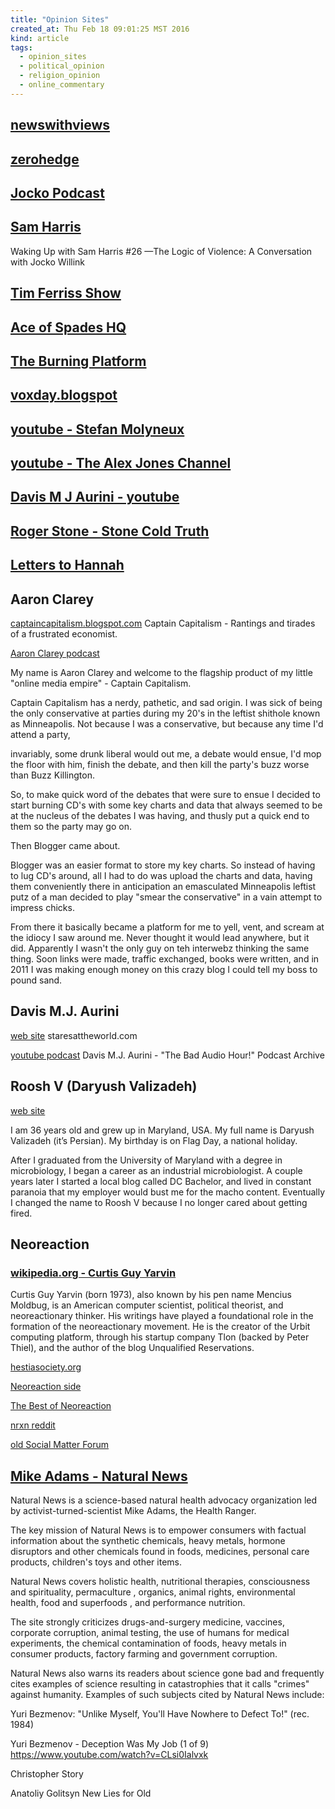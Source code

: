 ```yaml
---
title: "Opinion Sites"
created_at: Thu Feb 18 09:01:25 MST 2016
kind: article
tags:
  - opinion_sites
  - political_opinion
  - religion_opinion
  - online_commentary
---
```


## <a href="http://newswithviews.com/" target="_blank">newswithviews</a>

## <a href="http://www.zerohedge.com/" target="_blank">zerohedge</a>

## <a href="https://www.youtube.com/watch?v=XdntJrOJ4rs" target="_blank">Jocko Podcast</a>

## <a href="https://www.youtube.com/watch?v=-yP7zPSQ86I" target="_blank">Sam Harris</a>
Waking Up with Sam Harris #26 —The Logic of Violence: A Conversation with Jocko Willink

## <a href="https://www.youtube.com/watch?v=W7LvxGfP7II" target="_blank">Tim Ferriss Show</a>

## <a href="http://www.ace.mu.nu/" target="_blank">Ace of Spades HQ</a>

## <a href="http://www.theburningplatform.com/" target="_blank">The Burning Platform</a>

## <a href="http://voxday.blogspot.ca/" target="_blank">voxday.blogspot</a>

## <a href="https://www.youtube.com/channel/UCC3L8QaxqEGUiBC252GHy3w" target="_blank">youtube - Stefan Molyneux</a>

## <a href="https://www.youtube.com/user/TheAlexJonesChannel" target="_blank">youtube - The Alex Jones Channel</a>

## <a href="https://www.youtube.com/channel/UC6TJdRrZR_WacbxJWiRZ5_g" target="_blank">Davis M J Aurini - youtube</a>

## <a href="http://stonecoldtruth.com/" target="_blank">Roger Stone - Stone Cold Truth</a>

## <a href="http://www.letterstohannah.net/" target="_blank">Letters to Hannah</a>

## Aaron Clarey


<a href="http://captaincapitalism.blogspot.com/" target="_blank">captaincapitalism.blogspot.com</a>
Captain Capitalism - Rantings and tirades of a frustrated economist.

<a href="https://soundcloud.com/aaron-clarey/" target="_blank">Aaron Clarey podcast</a>


My name is Aaron Clarey and welcome to the flagship product of my little
"online media empire" - Captain Capitalism.

Captain Capitalism has a nerdy, pathetic, and sad origin.  I was sick
of being the only conservative at parties during my 20's in the leftist
shithole known as Minneapolis.  Not because I was a conservative, but
because any time I'd attend a party,

invariably, some drunk liberal would out me, a debate would ensue, I'd
mop the floor with him, finish the debate, and then kill the party's
buzz worse than Buzz Killington.

So, to make quick word of the debates that were sure to ensue I decided
to start burning CD's with some key charts and data that always seemed
to be at the nucleus of the debates I was having, and thusly put a quick
end to them so the party may go on.

Then Blogger came about.

Blogger was an easier format to store my key charts.  So instead of
having to lug CD's around, all I had to do was upload the charts and data,
having them conveniently there in anticipation an emasculated Minneapolis
leftist putz of a man decided to play "smear the conservative" in a vain
attempt to impress chicks.

From there it basically became a platform for me to yell, vent, and scream
at the idiocy I saw around me.  Never thought it would lead anywhere,
but it did.  Apparently I wasn't the only guy on teh interwebz thinking
the same thing.  Soon links were made, traffic exchanged, books were
written, and in 2011 I was making enough money on this crazy blog I
could tell my boss to pound sand.

## Davis M.J. Aurini


<a href="http://www.staresattheworld.com/" target="_blank">web site</a>
staresattheworld.com

<a href="https://www.youtube.com/watch?list=PLHQS-zRlP0iJ5aRYAL5Qd4a2XyMGqlji1&v=-TQbKNw3f6U" target="_blank">youtube podcast</a>
Davis M.J. Aurini - "The Bad Audio Hour!" Podcast Archive

## Roosh V (Daryush Valizadeh)

<a href="http://www.rooshv.com/" target="_blank">web site</a>

I am 36 years old and grew up in Maryland, USA. My full name is Daryush
Valizadeh (it’s Persian). My birthday is on Flag Day, a national
holiday.

After I graduated from the University of Maryland with a degree in
microbiology, I began a career as an industrial microbiologist. A
couple years later I started a local blog called DC Bachelor, and
lived in constant paranoia that my employer would bust me for the macho
content. Eventually I changed the name to Roosh V because I no longer
cared about getting fired.


## Neoreaction

### <a href="https://en.wikipedia.org/wiki/Curtis_Yarvin" target="_blank">wikipedia.org - Curtis Guy Yarvin</a>

Curtis Guy Yarvin (born 1973), also known by his pen name Mencius Moldbug,
is an American computer scientist, political theorist, and neoreactionary
thinker. His writings have played a foundational role in the formation
of the neoreactionary movement. He is the creator of the Urbit computing
platform, through his startup company Tlon (backed by Peter Thiel),
and the author of the blog Unqualified Reservations.

<a href="http://www.hestiasociety.org/" target="_blank">hestiasociety.org</a>

<a href="http://neoreaction.net/" target="_blank">Neoreaction side</a>

<a href="http://neoreaction.net/bestofnrx.html" target="_blank">The Best of Neoreaction</a>

<a href="https://www.reddit.com/r/nrxn" target="_blank">nrxn reddit</a>

<a href="http://forum.socialmatter.net/" target="_blank">old Social Matter Forum</a>


## <a href="http://www.naturalnews.com/About.html" target="_blank">Mike Adams - Natural News</a>

Natural News is a science-based natural health advocacy organization
led by activist-turned-scientist Mike Adams, the Health Ranger.

The key mission of Natural News is to empower consumers with factual
information about the synthetic chemicals, heavy metals, hormone
disruptors and other chemicals found in foods, medicines, personal care
products, children's toys and other items.

Natural News covers holistic health, nutritional therapies, consciousness
and spirituality, permaculture , organics, animal rights, environmental
health, food and superfoods , and performance nutrition.

The site strongly criticizes drugs-and-surgery medicine, vaccines,
corporate corruption, animal testing, the use of humans for medical
experiments, the chemical contamination of foods, heavy metals in consumer
products, factory farming and government corruption.

Natural News also warns its readers about science gone bad and frequently
cites examples of science resulting in catastrophies that it calls
"crimes" against humanity. Examples of such subjects cited by Natural
News include:



Yuri Bezmenov: "Unlike Myself, You'll Have Nowhere to Defect To!" (rec. 1984) 

Yuri Bezmenov - Deception Was My Job (1 of 9) 
https://www.youtube.com/watch?v=CLsi0Ialvxk

Christopher Story 

Anatoliy Golitsyn 
New Lies for Old

<!--
html boilerplate
<a href="" target="_blank"></a>
<a name=""></a>
<img src="" width="400px">
<ul>
  <li></li>
</ul>
<pre>
</pre>
<pre><code>
</code></pre>
-->
